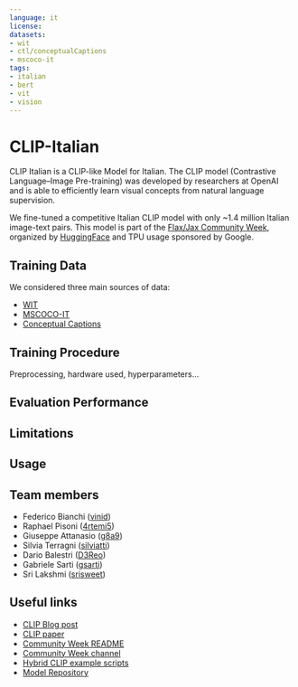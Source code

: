 ```yaml
---
language: it
license: 
datasets:
- wit
- ctl/conceptualCaptions
- mscoco-it
tags:
- italian
- bert
- vit
- vision
---
```


# CLIP-Italian
CLIP Italian is a CLIP-like Model for Italian. The CLIP model (Contrastive Language–Image Pre-training) was developed by researchers at OpenAI and is able to efficiently learn visual concepts from natural language supervision. 

We fine-tuned a competitive Italian CLIP model with only ~1.4 million Italian image-text pairs. This model is part of the [Flax/Jax Community Week](https://discuss.huggingface.co/t/open-to-the-community-community-week-using-jax-flax-for-nlp-cv/7104), organized by [HuggingFace](https://huggingface.co/) and TPU usage sponsored by Google.

## Training Data
We considered three main sources of data: 
- [WIT](https://github.com/google-research-datasets/wit)
- [MSCOCO-IT](https://github.com/crux82/mscoco-it)
- [Conceptual Captions](https://ai.google.com/research/ConceptualCaptions/)

## Training Procedure
Preprocessing, hardware used, hyperparameters...

## Evaluation Performance


## Limitations


## Usage


## Team members
- Federico Bianchi ([vinid](https://huggingface.co/vinid))
- Raphael Pisoni ([4rtemi5](https://huggingface.co/4rtemi5))
- Giuseppe Attanasio ([g8a9](https://huggingface.co/g8a9))
- Silvia Terragni ([silviatti](https://huggingface.co/silviatti))
- Dario Balestri ([D3Reo](https://huggingface.co/D3Reo))
- Gabriele Sarti ([gsarti](https://huggingface.co/gsarti))
- Sri Lakshmi ([srisweet](https://huggingface.co/srisweet))

## Useful links
- [CLIP Blog post](https://openai.com/blog/clip/)
- [CLIP paper](https://arxiv.org/abs/2103.00020)
- [Community Week README](https://github.com/huggingface/transformers/blob/master/examples/research_projects/jax-projects/README.md)
- [Community Week channel](https://discord.com/channels/858019234139602994/859711887520038933)
- [Hybrid CLIP example scripts](https://github.com/huggingface/transformers/tree/master/examples/research_projects/jax-projects/hybrid_clip)
- [Model Repository](https://huggingface.co/clip-italian/clip-italian-final/)